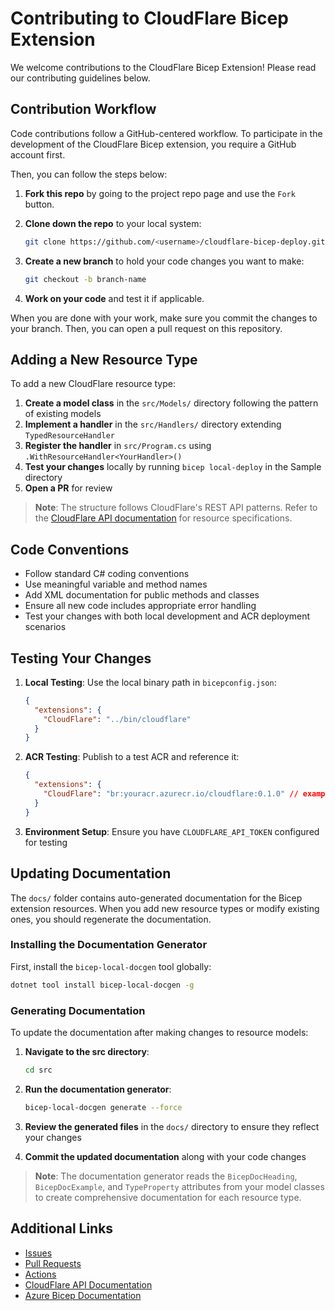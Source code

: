# Contributing to CloudFlare Bicep Extension

We welcome contributions to the CloudFlare Bicep Extension! Please read our contributing guidelines below.

## Contribution Workflow

Code contributions follow a GitHub-centered workflow. To participate in the development of the CloudFlare Bicep extension, you require a GitHub account first.

Then, you can follow the steps below:

1. **Fork this repo** by going to the project repo page and use the `Fork` button.

2. **Clone down the repo** to your local system:

   ```bash
   git clone https://github.com/<username>/cloudflare-bicep-deploy.git
   ```

3. **Create a new branch** to hold your code changes you want to make:

   ```bash
   git checkout -b branch-name
   ```

4. **Work on your code** and test it if applicable.

When you are done with your work, make sure you commit the changes to your branch. Then, you can open a pull request on this repository.

## Adding a New Resource Type

To add a new CloudFlare resource type:

1. **Create a model class** in the `src/Models/` directory following the pattern of existing models
2. **Implement a handler** in the `src/Handlers/` directory extending `TypedResourceHandler`
3. **Register the handler** in `src/Program.cs` using `.WithResourceHandler<YourHandler>()`
4. **Test your changes** locally by running `bicep local-deploy` in the Sample directory
5. **Open a PR** for review

> **Note**: The structure follows CloudFlare's REST API patterns. Refer to the [CloudFlare API documentation](https://developers.cloudflare.com/api/) for resource specifications.

## Code Conventions

- Follow standard C# coding conventions
- Use meaningful variable and method names
- Add XML documentation for public methods and classes
- Ensure all new code includes appropriate error handling
- Test your changes with both local development and ACR deployment scenarios

## Testing Your Changes

1. **Local Testing**: Use the local binary path in `bicepconfig.json`:

   ```json
   {
     "extensions": {
       "CloudFlare": "../bin/cloudflare"
     }
   }
   ```

2. **ACR Testing**: Publish to a test ACR and reference it:

   ```json
   {
     "extensions": {
       "CloudFlare": "br:youracr.azurecr.io/cloudflare:0.1.0" // example
     }
   }
   ```

3. **Environment Setup**: Ensure you have `CLOUDFLARE_API_TOKEN` configured for testing

## Updating Documentation

The `docs/` folder contains auto-generated documentation for the Bicep extension resources. When you add new resource types or modify existing ones, you should regenerate the documentation.

### Installing the Documentation Generator

First, install the `bicep-local-docgen` tool globally:

```bash
dotnet tool install bicep-local-docgen -g
```

### Generating Documentation

To update the documentation after making changes to resource models:

1. **Navigate to the src directory**:

   ```bash
   cd src
   ```

2. **Run the documentation generator**:

   ```bash
   bicep-local-docgen generate --force
   ```

3. **Review the generated files** in the `docs/` directory to ensure they reflect your changes

4. **Commit the updated documentation** along with your code changes

> **Note**: The documentation generator reads the `BicepDocHeading`, `BicepDocExample`, and `TypeProperty` attributes from your model classes to create comprehensive documentation for each resource type.

## Additional Links

- [Issues](https://github.com/riosengineer/cloudflare-bicep-deploy/issues)
- [Pull Requests](https://github.com/riosengineer/cloudflare-bicep-deploy/pulls)
- [Actions](https://github.com/riosengineer/cloudflare-bicep-deploy/actions)
- [CloudFlare API Documentation](https://developers.cloudflare.com/api/)
- [Azure Bicep Documentation](https://docs.microsoft.com/en-us/azure/azure-resource-manager/bicep/)
